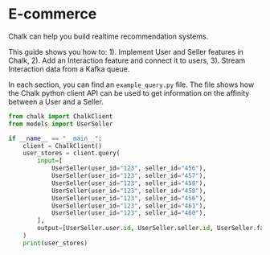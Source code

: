 # E-commerce

Chalk can help you build realtime recommendation systems.

This guide shows you how to:
1). Implement User and Seller features in Chalk,
2). Add an Interaction feature and connect it to users,
3). Stream Interaction data from a Kafka queue.

In each section, you can find an `example_query.py` file. The file shows how the Chalk python client API can be used to
get information on the affinity between a User and a Seller.

```python
from chalk import ChalkClient
from models import UserSeller

if __name__ == "__main__":
    client = ChalkClient()
    user_stores = client.query(
        input=[
            UserSeller(user_id="123", seller_id="456"),
            UserSeller(user_id="123", seller_id="457"),
            UserSeller(user_id="123", seller_id="458"),
            UserSeller(user_id="123", seller_id="458"),
            UserSeller(user_id="123", seller_id="456"),
            UserSeller(user_id="123", seller_id="461"),
            UserSeller(user_id="123", seller_id="460"),
        ],
        output=[UserSeller.user.id, UserSeller.seller.id, UserSeller.favorites_match]
    )
    print(user_stores)
```
